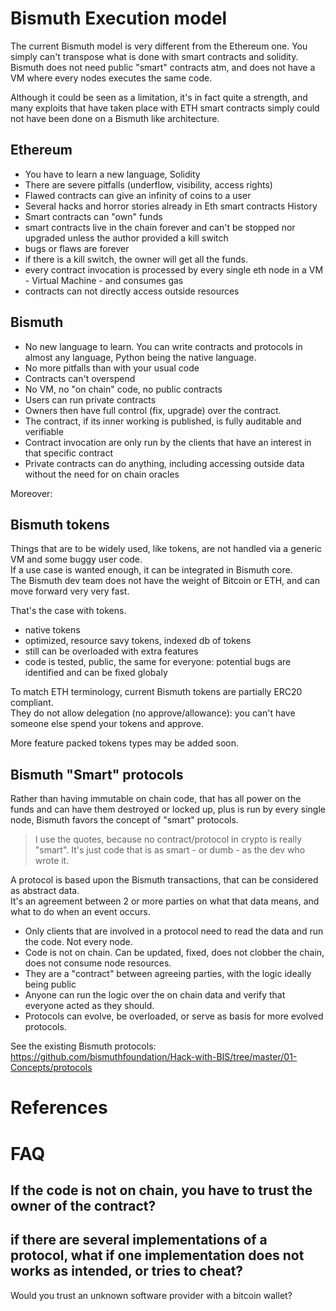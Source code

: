 # Bismuth Execution model

The current Bismuth model is very different from the Ethereum one.
You simply can't transpose what is done with smart contracts and solidity.
Bismuth does not need public "smart" contracts atm, and does not have a VM where every nodes executes the same code.

Although it could be seen as a limitation, it's in fact quite a strength, and many exploits that have taken place with ETH smart contracts simply could not have been done on a Bismuth like architecture.


## Ethereum

- You have to learn a new language, Solidity
- There are severe pitfalls (underflow, visibility, access rights)
- Flawed contracts can give an infinity of coins to a user
- Several hacks and horror stories already in Eth smart contracts History
- Smart contracts can "own" funds 
- smart contracts live in the chain forever and can't be stopped nor upgraded unless the author provided a kill switch
- bugs or flaws are forever
- if there is a kill switch, the owner will get all the funds.
- every contract invocation is processed by every single eth node in a VM - Virtual Machine - and consumes gas
- contracts can not directly access outside resources

## Bismuth

- No new language to learn. You can write contracts and protocols in almost any language, Python being the native language.
- No more pitfalls than with your usual code
- Contracts can't overspend
- No VM, no "on chain" code, no public contracts
- Users can run private contracts
- Owners then have full control (fix, upgrade) over the contract.
- The contract, if its inner working is published, is fully auditable and verifiable
- Contract invocation are only run by the clients that have an interest in that specific contract
- Private contracts can do anything, including accessing outside data without the need for on chain oracles

Moreover:

## Bismuth tokens

Things that are to be widely used, like tokens, are not handled via a generic VM and some buggy user code.  
If a use case is wanted enough, it can be integrated in Bismuth core.  
The Bismuth dev team does not have the weight of Bitcoin or ETH, and can move forward very very fast.

That's the case with tokens.
- native tokens
- optimized, resource savy tokens, indexed db of tokens
- still can be overloaded with extra features
- code is tested, public, the same for everyone: potential bugs are identified and can be fixed globaly

To match ETH terminology, current Bismuth tokens are partially ERC20 compliant.  
They do not allow delegation (no approve/allowance): you can't have someone else spend your tokens and approve.

More feature packed tokens types may be added soon.

## Bismuth "Smart" protocols

Rather than having immutable on chain code, that has all power on the funds and can have them destroyed or locked up, plus is run by every single node, Bismuth favors the concept of "smart" protocols.  

> I use the quotes, because no contract/protocol in crypto is really "smart". It's just code that is as smart - or dumb - as the dev who wrote it.

A protocol is based upon the Bismuth transactions, that can be considered as abstract data.  
It's an agreement between 2 or more parties on what that data means, and what to do when an event occurs.  

- Only clients that are involved in a protocol need to read the data and run the code. Not every node.
- Code is not on chain. Can be updated, fixed, does not clobber the chain, does not consume node resources.
- They are a "contract" between agreeing parties, with the logic ideally being public
- Anyone can run the logic over the on chain data and verify that everyone acted as they should.
- Protocols can evolve, be overloaded, or serve as basis for more evolved protocols.

See the existing Bismuth protocols: https://github.com/bismuthfoundation/Hack-with-BIS/tree/master/01-Concepts/protocols

# References

# FAQ

## If the code is not on chain, you have to trust the owner of the contract?

## if there are several implementations of a protocol, what if one implementation does not works as intended, or tries to cheat?
Would you trust an unknown software provider with a bitcoin wallet?
